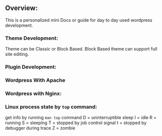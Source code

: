 ## Overview:
This is a personalized mini Docs or guide for day to day used wordpress development.

### Theme Development:
Theme can be Classic or Block Based. Block Based theme can support full site editing. 

### Plugin Development:

### Wordpress With Apache

### Wordpress with Nginx:

### Linux process state by `top` command:
get info by running `man top` command
D = uninterruptible sleep
I = idle
R = running
S = sleeping
T = stopped by job control signal
t = stopped by debugger during trace
Z = zombie